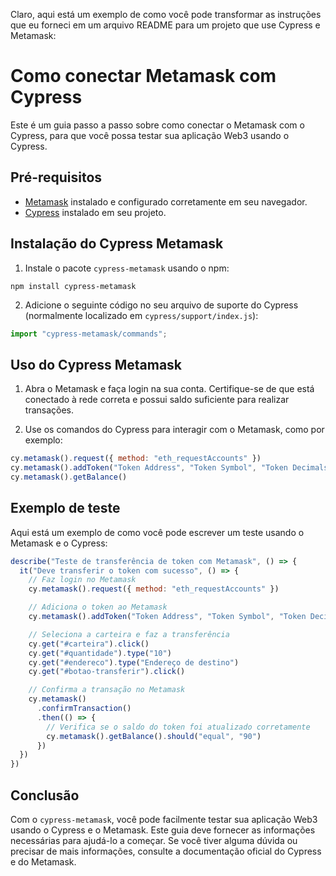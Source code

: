Claro, aqui está um exemplo de como você pode transformar as instruções que eu forneci em um arquivo README para um projeto que use Cypress e Metamask:

# Como conectar Metamask com Cypress

Este é um guia passo a passo sobre como conectar o Metamask com o Cypress, para que você possa testar sua aplicação Web3 usando o Cypress. 

## Pré-requisitos

- [Metamask](https://metamask.io/) instalado e configurado corretamente em seu navegador.
- [Cypress](https://www.cypress.io/) instalado em seu projeto.

## Instalação do Cypress Metamask

1. Instale o pacote `cypress-metamask` usando o npm:

```
npm install cypress-metamask
```

2. Adicione o seguinte código no seu arquivo de suporte do Cypress (normalmente localizado em `cypress/support/index.js`):

```javascript
import "cypress-metamask/commands";
```

## Uso do Cypress Metamask

1. Abra o Metamask e faça login na sua conta. Certifique-se de que está conectado à rede correta e possui saldo suficiente para realizar transações.

2. Use os comandos do Cypress para interagir com o Metamask, como por exemplo:

```javascript
cy.metamask().request({ method: "eth_requestAccounts" })
cy.metamask().addToken("Token Address", "Token Symbol", "Token Decimals")
cy.metamask().getBalance()
```

## Exemplo de teste

Aqui está um exemplo de como você pode escrever um teste usando o Metamask e o Cypress:

```javascript
describe("Teste de transferência de token com Metamask", () => {
  it("Deve transferir o token com sucesso", () => {
    // Faz login no Metamask
    cy.metamask().request({ method: "eth_requestAccounts" })

    // Adiciona o token ao Metamask
    cy.metamask().addToken("Token Address", "Token Symbol", "Token Decimals")

    // Seleciona a carteira e faz a transferência
    cy.get("#carteira").click()
    cy.get("#quantidade").type("10")
    cy.get("#endereco").type("Endereço de destino")
    cy.get("#botao-transferir").click()

    // Confirma a transação no Metamask
    cy.metamask()
      .confirmTransaction()
      .then(() => {
        // Verifica se o saldo do token foi atualizado corretamente
        cy.metamask().getBalance().should("equal", "90")
      })
  })
})
```

## Conclusão

Com o `cypress-metamask`, você pode facilmente testar sua aplicação Web3 usando o Cypress e o Metamask. Este guia deve fornecer as informações necessárias para ajudá-lo a começar. Se você tiver alguma dúvida ou precisar de mais informações, consulte a documentação oficial do Cypress e do Metamask.
